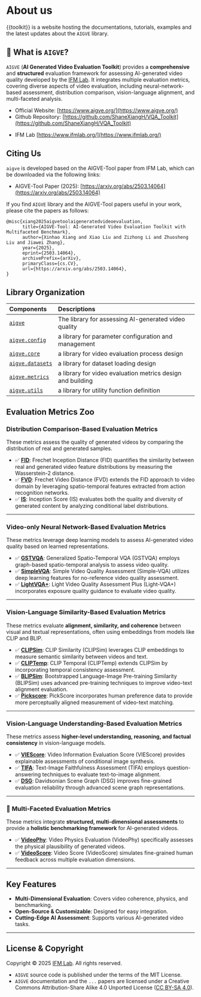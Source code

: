 # About us

{{toolkit}} is a website hosting the documentations, tutorials, examples and the latest updates about the `AIGVE` library.

## 🚀 What is `AIGVE`?

`AIGVE` (**AI Generated Video Evaluation Toolkit**) provides a **comprehensive** and **structured** evaluation framework for assessing AI-generated video quality developed by the [IFM Lab](https://www.ifmlab.org/). It integrates multiple evaluation metrics, covering diverse aspects of video evaluation, including neural-network-based assessment, distribution comparison, vision-language alignment, and multi-faceted analysis.

* Official Website: [https://www.aigve.org/](https://www.aigve.org/)
* Github Repository: [https://github.com/ShaneXiangH/VQA_Toolkit](https://github.com/ShaneXiangH/VQA_Toolkit)
<!-- * PyPI Package: [https://pypi.org/project/tinybig/](https://pypi.org/project/tinybig/) -->
* IFM Lab [https://www.ifmlab.org/](https://www.ifmlab.org/)

## Citing Us

`aigve` is developed based on the AIGVE-Tool paper from IFM Lab, which can be downloaded via the following links:

* AIGVE-Tool Paper (2025): [https://arxiv.org/abs/2503.14064](https://arxiv.org/abs/2503.14064)

If you find `AIGVE` library and the AIGVE-Tool papers useful in your work, please cite the papers as follows:
```
@misc{xiang2025aigvetoolaigeneratedvideoevaluation,
      title={AIGVE-Tool: AI-Generated Video Evaluation Toolkit with Multifaceted Benchmark}, 
      author={Xinhao Xiang and Xiao Liu and Zizhong Li and Zhuosheng Liu and Jiawei Zhang},
      year={2025},
      eprint={2503.14064},
      archivePrefix={arXiv},
      primaryClass={cs.CV},
      url={https://arxiv.org/abs/2503.14064}, 
}
```

## Library Organization

| Components                                                                  | Descriptions                                                          |
|:----------------------------------------------------------------------------|:----------------------------------------------------------------------|
| [`aigve`](https://www.aigve.org/documentations/aigve/)                      | The library for assessing AI-generated video quality                  |
| [`aigve.config`](https://www.aigve.org/documentations/config/)              | a library for parameter configuration and management                  |
| [`aigve.core`](https://www.aigve.org/documentations/core/)                  | a library for video evaluation process design                         |
| [`aigve.datasets`](https://www.aigve.org/documentations/datasets/)          | a library for dataset loading design                                  |
| [`aigve.metrics`](https://www.aigve.org/documentations/metrics/)            | a library for video evaluation metrics design and building            |
| [`aigve.utils`](https://www.aigve.org/documentations/utils/)                | a library for utility function definition                             |




## Evaluation Metrics Zoo

###  **Distribution Comparison-Based Evaluation Metrics**

<!-- <h2><img src="../../assets/icons/dis_based.png" alt="chart icon" style="height: 1.2em; vertical-align: middle;"> <strong>Distribution Comparison-Based Evaluation Metrics</strong></h2> -->

These metrics assess the quality of generated videos by comparing the distribution of real and generated samples.

- ✅ **[FID](../documentations/metrics/fid.md)**: Frechet Inception Distance (FID) quantifies the similarity between real and generated video feature distributions by measuring the Wasserstein-2 distance.
- ✅ **[FVD](../documentations/metrics/fvd.md)**: Frechet Video Distance (FVD) extends the FID approach to video domain by leveraging spatio-temporal features extracted from action recognition networks.
- ✅ **[IS](../documentations/metrics/is_score.md)**: Inception Score (IS) evaluates both the quality and diversity of generated content by analyzing conditional label distributions.

---

### **Video-only Neural Network-Based Evaluation Metrics**
These metrics leverage deep learning models to assess AI-generated video quality based on learned representations.

- ✅ **[GSTVQA](../documentations/metrics/gstvqa.md)**: Generalized Spatio-Temporal VQA (GSTVQA) employs graph-based spatio-temporal analysis to assess video quality.
- ✅ **[SimpleVQA](../documentations/metrics/simplevqa.md)**: Simple Video Quality Assessment (Simple-VQA) utilizes deep learning features for no-reference video quality assessment.
- ✅ **[LightVQA+](../documentations/metrics/lightvqaplus.md)**: Light Video Quality Assessment Plus (Light-VQA+) incorporates exposure quality guidance to evaluate video quality.

---

### **Vision-Language Similarity-Based Evaluation Metrics**
These metrics evaluate **alignment, similarity, and coherence** between visual and textual representations, often using embeddings from models like CLIP and BLIP.

- ✅ **[CLIPSim](../documentations/metrics/clipsim.md)**: CLIP Similarity (CLIPSim) leverages CLIP embeddings to measure semantic similarity between videos and text.
- ✅ **[CLIPTemp](../documentations/metrics/cliptemp.md)**: CLIP Temporal (CLIPTemp) extends CLIPSim by incorporating temporal consistency assessment.
- ✅ **[BLIPSim](../documentations/metrics/blipsim.md)**: Bootstrapped Language-Image Pre-training Similarity (BLIPSim) uses advanced pre-training techniques to improve video-text alignment evaluation.
- ✅ **[Pickscore](../documentations/metrics/pickscore.md)**: PickScore incorporates human preference data to provide more perceptually aligned measurement of video-text matching.

---

### **Vision-Language Understanding-Based Evaluation Metrics**
These metrics assess **higher-level understanding, reasoning, and factual consistency** in vision-language models.

- ✅ **[VIEScore](../documentations/metrics/viescore.md)**: Video Information Evaluation Score (VIEScore) provides explainable assessments of conditional image synthesis.
- ✅ **[TIFA](../documentations/metrics/tifa.md)**: Text-Image Faithfulness Assessment (TIFA) employs question-answering techniques to evaluate text-to-image alignment.
- ✅ **[DSG](../documentations/metrics/dsg.md)**: Davidsonian Scene Graph (DSG) improves fine-grained evaluation reliability through advanced scene graph representations.

---

### 🔄 **Multi-Faceted Evaluation Metrics**
These metrics integrate **structured, multi-dimensional assessments** to provide a **holistic benchmarking framework** for AI-generated videos.

- ✅ **[VideoPhy](../documentations/metrics/videophy.md)**: Video Physics Evaluation (VideoPhy) specifically assesses the physical plausibility of generated videos.
- ✅ **[VideoScore](../documentations/metrics/viescore.md)**: Video Score (VideoScore) simulates fine-grained human feedback across multiple evaluation dimensions.
---

## Key Features
- **Multi-Dimensional Evaluation**: Covers video coherence, physics, and benchmarking.
- **Open-Source & Customizable**: Designed for easy integration.
- **Cutting-Edge AI Assessment**: Supports various AI-generated video tasks.

---

<!-- | Components                                                                            | Descriptions                                                                                     |
|:--------------------------------------------------------------------------------------|:-------------------------------------------------------------------------------------------------|
| [`tinybig`]()                          | a deep function learning library like torch.nn, deeply integrated with autograd                  |
| [`tinybig.model`]()                      | a library providing the RPN models for addressing various deep function learning tasks           | -->
                                  


## License & Copyright

Copyright © 2025 [IFM Lab](https://www.ifmlab.org/). All rights reserved.

* `AIGVE` source code is published under the terms of the MIT License. 
* `AIGVE` documentation and the `...` papers are licensed under a Creative Commons Attribution-Share Alike 4.0 Unported License ([CC BY-SA 4.0](https://creativecommons.org/licenses/by-sa/4.0/)). 